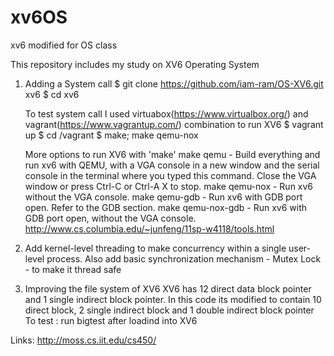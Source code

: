 # xv6OS
xv6 modified for OS class

This repository includes my study on XV6 Operating System
1. Adding a System call
    $ git clone https://github.com/iam-ram/OS-XV6.git xv6
    $ cd xv6
   
   To test system call I used virtuabox(https://www.virtualbox.org/) and vagrant(https://www.vagrantup.com/) combination to run XV6
    $ vagrant up
    $ cd /vagrant
    $ make; make qemu-nox
    
   More options to run XV6 with 'make'
    make qemu     - Build everything and run xv6 with QEMU, with a VGA console in a new window and the serial console in the terminal where you                         typed this command. Close the VGA window or press Ctrl-C or Ctrl-A X to stop.
    make qemu-nox - Run xv6 without the VGA console.
    make qemu-gdb - Run xv6 with GDB port open. Refer to the GDB section.
    make qemu-nox-gdb - Run xv6 with GDB port open, without the VGA console.
   http://www.cs.columbia.edu/~junfeng/11sp-w4118/tools.html 

2. Add kernel-level threading to make concurrency within a single user-level process. Also add basic synchronization mechanism - Mutex Lock - to make it thread safe

3. Improving the file system of XV6
    XV6 has 12 direct data block pointer and 1 single indirect block pointer. In this code its modified to contain 10 direct block, 2 single indirect block and 1 double indirect block pointer
    To test : run bigtest after loadind into XV6
    
Links: http://moss.cs.iit.edu/cs450/